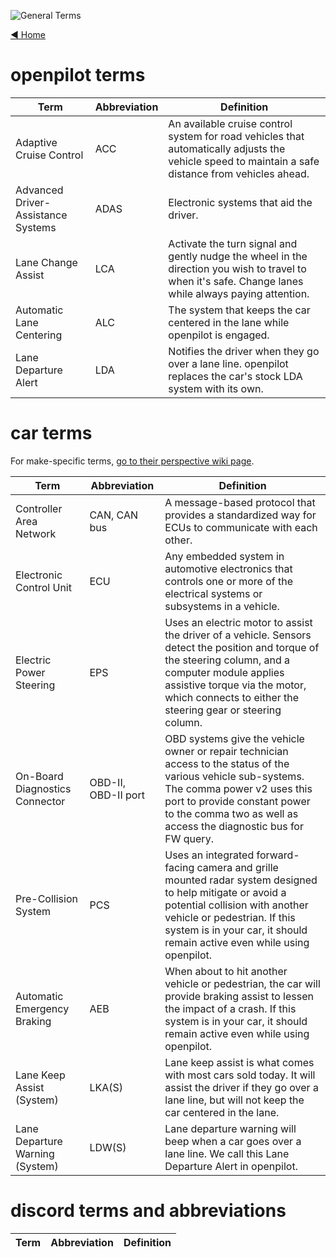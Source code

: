 ![General Terms](https://user-images.githubusercontent.com/37757984/82586637-bd104000-9b4c-11ea-92bf-6affc4f03835.jpg)

[◄ Home](https://github.com/commaai/openpilot/wiki)
# openpilot terms
Term | Abbreviation | Definition
--- | --- | ---
Adaptive Cruise Control | ACC | An available cruise control system for road vehicles that automatically adjusts the vehicle speed to maintain a safe distance from vehicles ahead.
Advanced Driver-Assistance Systems | ADAS | Electronic systems that aid the driver.
Lane Change Assist | LCA | Activate the turn signal and gently nudge the wheel in the direction you wish to travel to when it's safe. Change lanes while always paying attention.
Automatic Lane Centering | ALC | The system that keeps the car centered in the lane while openpilot is engaged.
Lane Departure Alert | LDA | Notifies the driver when they go over a lane line. openpilot replaces the car's stock LDA system with its own.

# car terms

For make-specific terms, [go to their perspective wiki page](https://github.com/commaai/openpilot/wiki#vehicle-information).

Term | Abbreviation | Definition
--- | --- | ---
Controller Area Network | CAN, CAN bus | A message-based protocol that provides a standardized way for ECUs to communicate with each other.
Electronic Control Unit | ECU | Any embedded system in automotive electronics that controls one or more of the electrical systems or subsystems in a vehicle.
Electric Power Steering | EPS | Uses an electric motor to assist the driver of a vehicle. Sensors detect the position and torque of the steering column, and a computer module applies assistive torque via the motor, which connects to either the steering gear or steering column.
On-Board Diagnostics Connector | OBD-II, OBD-II port | OBD systems give the vehicle owner or repair technician access to the status of the various vehicle sub-systems. The comma power v2 uses this port to provide constant power to the comma two as well as access the diagnostic bus for FW query.
Pre-Collision System | PCS | Uses an integrated forward-facing camera and grille mounted radar system designed to help mitigate or avoid a potential collision with another vehicle or pedestrian. If this system is in your car, it should remain active even while using openpilot.
Automatic Emergency Braking | AEB | When about to hit another vehicle or pedestrian, the car will provide braking assist to lessen the impact of a crash. If this system is in your car, it should remain active even while using openpilot.
Lane Keep Assist (System) | LKA(S) | Lane keep assist is what comes with most cars sold today. It will assist the driver if they go over a lane line, but will not keep the car centered in the lane.
Lane Departure Warning (System) | LDW(S) | Lane departure warning will beep when a car goes over a lane line. We call this Lane Departure Alert in openpilot.

# discord terms and abbreviations
Term | Abbreviation | Definition
--- | --- | ---